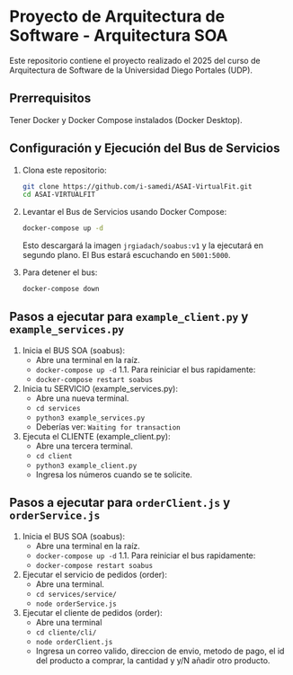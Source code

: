 # Proyecto de Arquitectura de Software - Arquitectura SOA
Este repositorio contiene el proyecto realizado el 2025 del curso de Arquitectura de Software de la Universidad Diego Portales (UDP).

## Prerrequisitos
Tener Docker y Docker Compose instalados (Docker Desktop).

## Configuración y Ejecución del Bus de Servicios
1. Clona este repositorio:
    ```bash
    git clone https://github.com/i-samedi/ASAI-VirtualFit.git
    cd ASAI-VIRTUALFIT
    ```
2. Levantar el Bus de Servicios usando Docker Compose:
    ```bash
    docker-compose up -d
    ```
    Esto descargará la imagen `jrgiadach/soabus:v1` y la ejecutará en segundo plano.
    El Bus estará escuchando en `5001:5000`.

3. Para detener el bus:
    ```bash
    docker-compose down
    ```

## Pasos a ejecutar para `example_client.py` y `example_services.py`
1. Inicia el BUS SOA (soabus):
    * Abre una terminal en la raíz.
    * `docker-compose up -d`
    1.1. Para reiniciar el bus rapidamente:
    * `docker-compose restart soabus`
2. Inicia tu SERVICIO (example_services.py):
    * Abre una nueva terminal.
    * `cd services`
    * `python3 example_services.py`
    * Deberías ver: `Waiting for transaction`
3. Ejecuta el CLIENTE (example_client.py):
    * Abre una tercera terminal.
    * `cd client`
    * `python3 example_client.py`
    * Ingresa los números cuando se te solicite.

## Pasos a ejecutar para `orderClient.js` y `orderService.js`
1. Inicia el BUS SOA (soabus):
    * Abre una terminal en la raíz.
    * `docker-compose up -d`
    1.1. Para reiniciar el bus rapidamente:
    * `docker-compose restart soabus`
2. Ejecutar el servicio de pedidos (order):
    * Abre una terminal.
    * `cd services/service/`
    * `node orderService.js`
3. Ejecutar el cliente de pedidos (order):
    * Abre una terminal
    * `cd cliente/cli/`
    * `node orderClient.js`
    * Ingresa un correo valido, direccion de envio, metodo de pago, el id del producto a comprar, la cantidad y y/N añadir otro producto.
    